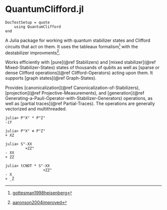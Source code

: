 # QuantumClifford.jl

```@meta
DocTestSetup = quote
    using QuantumClifford
end
```

A Julia package for working with quantum stabilizer states and Clifford circuits
that act on them. It uses the tableaux formalism[^1] with the destabilizer improvments[^2].

[^1]: [gottesman1998heisenberg](@cite)

[^2]: [aaronson2004improved](@cite)

Works efficiently with
[pure](@ref Stabilizers) and
[mixed stabilizer](@ref Mixed-Stabilizer-States)
states of thousands of qubits
as well as
[sparse or dense Clifford operations](@ref Clifford-Operators)
acting upon them.
It supports [graph states](@ref Graph-States).

Provides
[canonicalization](@ref Canonicalization-of-Stabilizers),
[projection](@ref Projective-Measurements), and
[generation](@ref Generating-a-Pauli-Operator-with-Stabilizer-Generators) operations,
as well as
[partial traces](@ref Partial-Traces).
The operations are generally vectorized and multithreaded.

```jldoctest
julia> P"X" * P"Z"
-iY

julia> P"X" ⊗ P"Z"
+ XZ

julia> S"-XX
         +ZZ"
- XX
+ ZZ

julia> tCNOT * S"-XX
                 +ZZ"
- X_
+ _Z
```

